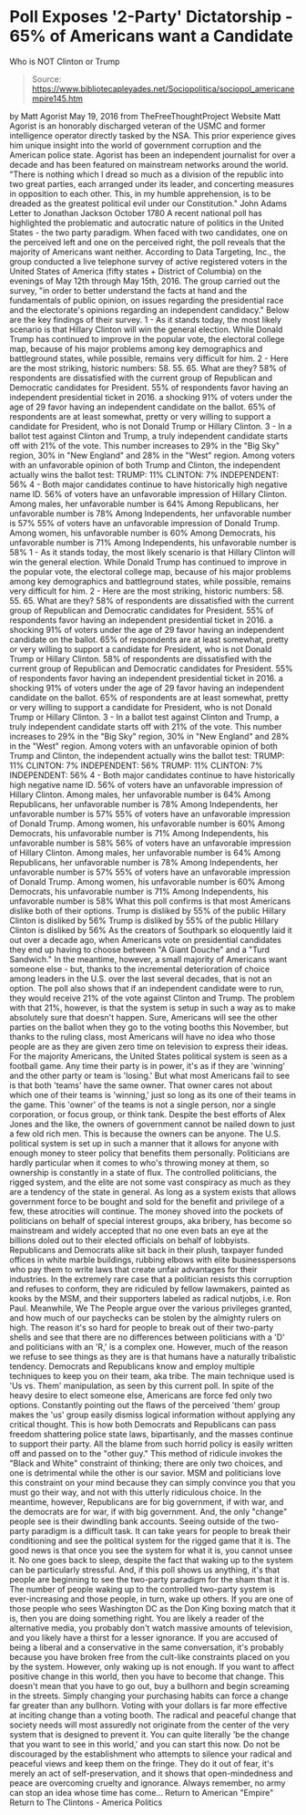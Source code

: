 # Poll Exposes '2-Party' Dictatorship - 65% of Americans want a Candidate 
Who is NOT Clinton or Trump

> Source: https://www.bibliotecapleyades.net/Sociopolitica/sociopol_americanempire145.htm

by Matt Agorist
May 19, 2016
from TheFreeThoughtProject Website
Matt Agorist is an honorably discharged veteran of the USMC and former intelligence operator directly tasked by the NSA. This prior experience gives him unique insight into the world of government corruption and the American police state. Agorist has been an independent journalist for over a decade and has been featured on mainstream networks around the world.
"There is nothing which I dread so much
as a division of the republic into two great parties,
each arranged under its leader,
and concerting measures in opposition to each other.
This, in my humble apprehension,
is to be dreaded as the greatest political evil
under our Constitution." John Adams
Letter to Jonathan Jackson
October 1780
A recent national poll has highlighted the problematic and autocratic nature of politics in the United States - the two party paradigm.
When faced with two candidates, one on the perceived left and one on the perceived right, the poll reveals that the majority of Americans want neither. According to Data Targeting, Inc., the group conducted a live telephone survey of active registered voters in the United States of America (fifty states + District of Columbia) on the evenings of May 12th through May 15th, 2016. The group carried out the survey,
"in order to better understand the facts at hand and the fundamentals of public opinion, on issues regarding the presidential race and the electorate's opinions regarding an independent candidacy."
Below are the key findings of their survey.
1 - As it stands today, the most likely scenario is that Hillary Clinton will win the general election. While Donald Trump has continued to improve in the popular vote, the electoral college map, because of his major problems among key demographics and battleground states, while possible, remains very difficult for him. 2 - Here are the most striking, historic numbers: 58. 55. 65. What are they? 58% of respondents are dissatisfied with the current group of Republican and Democratic candidates for President. 55% of respondents favor having an independent presidential ticket in 2016. a shocking 91% of voters under the age of 29 favor having an independent candidate on the ballot. 65% of respondents are at least somewhat, pretty or very willing to support a candidate for President, who is not Donald Trump or Hillary Clinton. 3 - In a ballot test against Clinton and Trump, a truly independent candidate starts off with 21% of the vote. This number increases to 29% in the "Big Sky" region, 30% in "New England" and 28% in the "West" region. Among voters with an unfavorable opinion of both Trump and Clinton, the independent actually wins the ballot test: TRUMP: 11% CLINTON: 7% INDEPENDENT: 56% 4 - Both major candidates continue to have historically high negative name ID. 56% of voters have an unfavorable impression of Hillary Clinton. Among males, her unfavorable number is 64% Among Republicans, her unfavorable number is 78% Among Independents, her unfavorable number is 57% 55% of voters have an unfavorable impression of Donald Trump. Among women, his unfavorable number is 60% Among Democrats, his unfavorable number is 71% Among Independents, his unfavorable number is 58%
1 - As it stands today, the most likely scenario is that Hillary Clinton will win the general election.
While Donald Trump has continued to improve in the popular vote, the electoral college map, because of his major problems among key demographics and battleground states, while possible, remains very difficult for him.
2 - Here are the most striking, historic numbers: 58. 55. 65.
What are they?
58% of respondents are dissatisfied with the current group of Republican and Democratic candidates for President. 55% of respondents favor having an independent presidential ticket in 2016. a shocking 91% of voters under the age of 29 favor having an independent candidate on the ballot. 65% of respondents are at least somewhat, pretty or very willing to support a candidate for President, who is not Donald Trump or Hillary Clinton.
58% of respondents are dissatisfied with the current group of Republican and Democratic candidates for President.
55% of respondents favor having an independent presidential ticket in 2016.
a shocking 91% of voters under the age of 29 favor having an independent candidate on the ballot.
65% of respondents are at least somewhat, pretty or very willing to support a candidate for President, who is not Donald Trump or Hillary Clinton.
3 - In a ballot test against Clinton and Trump, a truly independent candidate starts off with 21% of the vote.
This number increases to 29% in the "Big Sky" region, 30% in "New England" and 28% in the "West" region.
Among voters with an unfavorable opinion of both Trump and Clinton, the independent actually wins the ballot test:
TRUMP: 11% CLINTON: 7% INDEPENDENT: 56%
TRUMP: 11%
CLINTON: 7%
INDEPENDENT: 56%
4 - Both major candidates continue to have historically high negative name ID.
56% of voters have an unfavorable impression of Hillary Clinton. Among males, her unfavorable number is 64% Among Republicans, her unfavorable number is 78% Among Independents, her unfavorable number is 57% 55% of voters have an unfavorable impression of Donald Trump. Among women, his unfavorable number is 60% Among Democrats, his unfavorable number is 71% Among Independents, his unfavorable number is 58%
56% of voters have an unfavorable impression of Hillary Clinton. Among males, her unfavorable number is 64% Among Republicans, her unfavorable number is 78% Among Independents, her unfavorable number is 57%
55% of voters have an unfavorable impression of Donald Trump. Among women, his unfavorable number is 60% Among Democrats, his unfavorable number is 71% Among Independents, his unfavorable number is 58%
What this poll confirms is that most Americans dislike both of their options.
Trump is disliked by 55% of the public Hillary Clinton is disliked by 56%
Trump is disliked by 55% of the public
Hillary Clinton is disliked by 56%
As the creators of Southpark so eloquently laid it out over a decade ago, when Americans vote on presidential candidates they end up having to choose between "A Giant Douche" and a "Turd Sandwich." In the meantime, however, a small majority of Americans want someone else - but, thanks to the incremental deterioration of choice among leaders in the U.S. over the last several decades, that is not an option. The poll also shows that if an independent candidate were to run, they would receive 21% of the vote against Clinton and Trump. The problem with that 21%, however, is that the system is setup in such a way as to make absolutely sure that doesn't happen. Sure, Americans will see the other parties on the ballot when they go to the voting booths this November, but thanks to the ruling class, most Americans will have no idea who those people are as they are given zero time on television to express their ideas. For the majority Americans, the United States political system is seen as a football game.
Any time their party is in power, it's as if they are 'winning' and the other party or team is 'losing.' But what most Americans fail to see is that both 'teams' have the same owner. That owner cares not about which one of their teams is 'winning,' just so long as its one of their teams in the game. This 'owner' of the teams is not a single person, nor a single corporation, or focus group, or think tank. Despite the best efforts of Alex Jones and the like, the owners of government cannot be nailed down to just a few old rich men. This is because the owners can be anyone. The U.S. political system is set up in such a manner that it allows for anyone with enough money to steer policy that benefits them personally. Politicians are hardly particular when it comes to who's throwing money at them, so ownership is constantly in a state of flux. The controlled politicians, the rigged system, and the elite are not some vast conspiracy as much as they are a tendency of the state in general. As long as a system exists that allows government force to be bought and sold for the benefit and privilege of a few, these atrocities will continue. The money shoved into the pockets of politicians on behalf of special interest groups, aka bribery, has become so mainstream and widely accepted that no one even bats an eye at the billions doled out to their elected officials on behalf of lobbyists. Republicans and Democrats alike sit back in their plush, taxpayer funded offices in white marble buildings, rubbing elbows with elite businesspersons who pay them to write laws that create unfair advantages for their industries.
In the extremely rare case that a politician resists this corruption and refuses to conform, they are ridiculed by fellow lawmakers, painted as kooks by the MSM, and their supporters labeled as radical nutjobs, i.e. Ron Paul. Meanwhile, We The People argue over the various privileges granted, and how much of our paychecks can be stolen by the almighty rulers on high. The reason it's so hard for people to break out of their two-party shells and see that there are no differences between politicians with a 'D' and politicians with an 'R,' is a complex one.
However, much of the reason we refuse to see things as they are is that humans have a naturally tribalistic tendency. Democrats and Republicans know and employ multiple techniques to keep you on their team, aka tribe. The main technique used is 'Us vs. Them' manipulation, as seen by this current poll.
In spite of the heavy desire to elect someone else, Americans are force fed only two options. Constantly pointing out the flaws of the perceived 'them' group makes the 'us' group easily dismiss logical information without applying any critical thought. This is how both Democrats and Republicans can pass freedom shattering police state laws, bipartisanly, and the masses continue to support their party.
All the blame from such horrid policy is easily written off and passed on to the "other guy." This method of ridicule invokes the "Black and White" constraint of thinking; there are only two choices, and one is detrimental while the other is our savior. MSM and politicians love this constraint on your mind because they can simply convince you that you must go their way, and not with this utterly ridiculous choice. In the meantime, however,
Republicans are for big government, if with war, and the democrats are for war, if with big government.
And, the only "change" people see is their dwindling bank accounts. Seeing outside of the two-party paradigm is a difficult task. It can take years for people to break their conditioning and see the political system for the rigged game that it is. The good news is that once you see the system for what it is, you cannot unsee it. No one goes back to sleep, despite the fact that waking up to the system can be particularly stressful. And, if this poll shows us anything, it's that people are beginning to see the two-party paradigm for the sham that it is. The number of people waking up to the controlled two-party system is ever-increasing and those people, in turn, wake up others. If you are one of those people who sees Washington DC as the Don King boxing match that it is, then you are doing something right. You are likely a reader of the alternative media, you probably don't watch massive amounts of television, and you likely have a thirst for a lesser ignorance. If you are accused of being a liberal and a conservative in the same conversation, it's probably because you have broken free from the cult-like constraints placed on you by the system. However, only waking up is not enough.
If you want to affect positive change in this world, then you have to become that change. This doesn't mean that you have to go out, buy a bullhorn and begin screaming in the streets. Simply changing your purchasing habits can force a change far greater than any bullhorn. Voting with your dollars is far more effective at inciting change than a voting booth. The radical and peaceful change that society needs will most assuredly not originate from the center of the very system that is designed to prevent it. You can quite literally 'be the change that you want to see in this world,' and you can start this now. Do not be discouraged by the establishment who attempts to silence your radical and peaceful views and keep them on the fringe. They do it out of fear, it's merely an act of self-preservation, and it shows that open-mindedness and peace are overcoming cruelty and ignorance.
Always remember, no army can stop an idea whose time has come...
Return to American "Empire"
Return to The Clintons - America Politics
